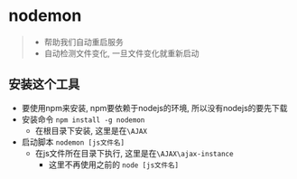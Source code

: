# nodemon
> * 帮助我们自动重启服务
> * 自动检测文件变化, 一旦文件变化就重新启动
## 安装这个工具
* 要使用npm来安装, npm要依赖于nodejs的环境, 所以没有nodejs的要先下载
* 安装命令 `npm install -g nodemon`
  * 在根目录下安装, 这里是在`\AJAX`
* 启动脚本 `nodemon [js文件名]`
  * 在js文件所在目录下执行, 这里是在`\AJAX\ajax-instance`
    * 这里不再使用之前的 `node [js文件名]`